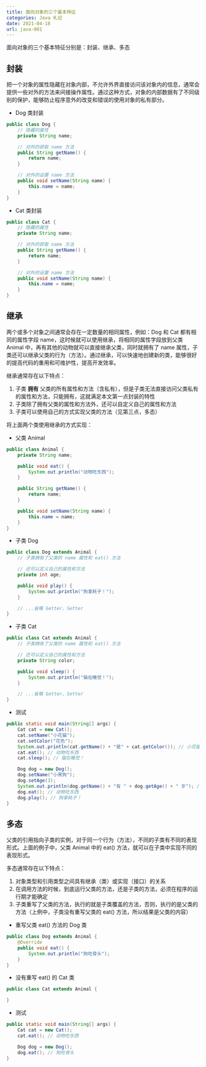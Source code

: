 ```yaml
---
title: 面向对象的三个基本特征
categories: Java 札记
date: 2021-04-18
url: java-001
---
```


面向对象的三个基本特征分别是：封装、继承、多态

## 封装

把一个对象的属性隐藏在对象内部，不允许外界直接访问该对象内的信息，通常会提供一些对外的方法来间接操作属性。通过这种方式，对象的内部数据有了不同级别的保护，能够防止程序意外的改变和错误的使用对象的私有部分。

<!-- more -->

- Dog 类封装

```java
public class Dog {
    // 隐藏的属性
    private String name;

    // 对外的获取 name 方法
    public String getName() {
        return name;
    }

	// 对外的设置 name 方法
    public void setName(String name) {
        this.name = name;
    }
}
```

- Cat 类封装

```java
public class Cat {
    // 隐藏的属性
    private String name;

    // 对外的获取 name 方法
    public String getName() {
        return name;
    }

	// 对外的设置 name 方法
    public void setName(String name) {
        this.name = name;
    }
}
```

## 继承

两个或多个对象之间通常会存在一定数量的相同属性，例如：Dog 和 Cat 都有相同的属性字段 name，这时候就可以使用继承，将相同的属性字段放到父类 Animal 中，再有其他的动物就可以直接继承父类，同时就拥有了 name 属性，子类还可以继承父类的行为（方法）。通过继承，可以快速地创建新的类，能够很好的提高代码的重用和可维护性，提高开发效率。

继承通常存在以下特点：

1. 子类 **拥有** 父类的所有属性和方法（含私有），但是子类无法直接访问父类私有的属性和方法，只能拥有，这就满足本文第一点封装的特性
2. 子类除了拥有父类的属性和方法外，还可以自定义自己的属性和方法
3. 子类可以使用自己的方式实现父类的方法（见第三点，多态）

将上面两个类使用继承的方式实现：

- 父类 Animal

```java
public class Animal {
    private String name;

    public void eat() {
        System.out.println("动物吃东西");
    }

    public String getName() {
        return name;
    }

    public void setName(String name) {
        this.name = name;
    }
}
```

- 子类 Dog

```java
public class Dog extends Animal {
    // 子类拥有了父类的 name 属性和 eat() 方法

    // 还可以定义自己的属性和方法
    private int age;

    public void play() {
        System.out.println("狗拿耗子！");
    }

    // ...省略 Getter、Setter
}
```

- 子类 Cat

```java
public class Cat extends Animal {
    // 子类拥有了父类的 name 属性和 eat() 方法

    // 还可以定义自己的属性和方法
    private String color;

    public void sleep() {
        System.out.println("猫在睡觉！");
    }

    // ...省略 Getter、Setter
}
```

- 测试

```java
public static void main(String[] args) {
    Cat cat = new Cat();
    cat.setName("小花猫");
    cat.setColor("花色");
    System.out.println(cat.getName() + "是" + cat.getColor()); // 小花猫是花色
    cat.eat(); // 动物吃东西
    cat.sleep(); // 猫在睡觉！

    Dog dog = new Dog();
    dog.setName("小黑狗");
    dog.setAge(3);
    System.out.println(dog.getName() + "有 " + dog.getAge() + " 岁"); // 小黑狗有 3 岁
    dog.eat(); // 动物吃东西
    dog.play(); // 狗拿耗子！
}
```

## 多态

父类的引用指向子类的实例，对于同一个行为（方法），不同的子类有不同的表现形式。上面的例子中，父类 Animal 中的 eat() 方法，就可以在子类中实现不同的表现形式。

多态通常存在以下特点：

1. 对象类型和引用类型之间具有继承（类）或实现（接口）的关系
2. 在调用方法的时候，到底运行父类的方法，还是子类的方法，必须在程序的运行期才能确定
3. 子类重写了父类的方法，执行的就是子类覆盖的方法，否则，执行的是父类的方法（上例中，子类没有重写父类的 eat() 方法，所以结果是父类的内容）

- 重写父类 eat() 方法的 Dog 类

```java
public class Dog extends Animal {
    @Override
    public void eat() {
        System.out.println("狗吃骨头");
    }
}
```

- 没有重写 eat() 的 Cat 类

```java
public class Cat extends Animal {

}
```

- 测试

```java
public static void main(String[] args) {
    Cat cat = new Cat();
    cat.eat(); // 动物吃东西

    Dog dog = new Dog();
    dog.eat(); // 狗吃骨头
}
```
